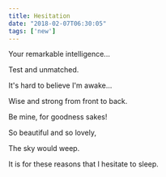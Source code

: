 ```yaml
---
title: Hesitation
date: "2018-02-07T06:30:05"
tags: ['new']
---
```


Your remarkable intelligence...

Test and unmatched.

It's hard to believe I'm awake...

Wise and strong from front to back.

Be mine, for goodness sakes!

So beautiful and so lovely,

The sky would weep.

It is for these reasons that I hesitate to sleep.


